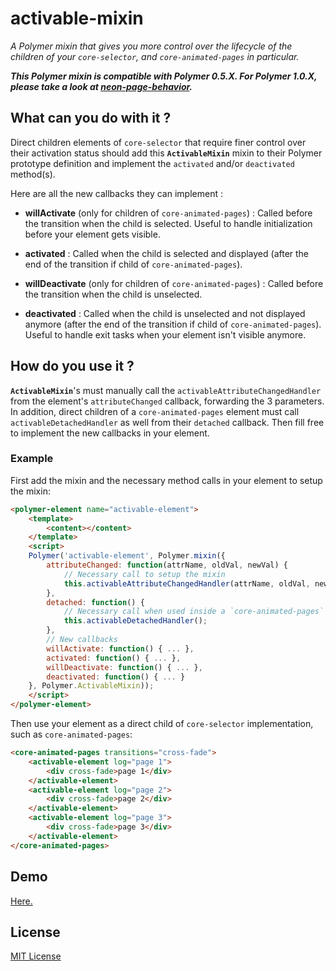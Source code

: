 # activable-mixin

_A Polymer mixin that gives you more control over the lifecycle of the children of your `core-selector`, and `core-animated-pages` in particular._

_**This Polymer mixin is compatible with Polymer 0.5.X. For Polymer 1.0.X, please take a look at [neon-page-behavior](https://github.com/vguillou/neon-page-behavior).**_

## What can you do with it ?

Direct children elements of `core-selector` that require finer control over their
activation status should add this **`ActivableMixin`** mixin to their Polymer
prototype definition and implement the `activated` and/or `deactivated` method(s).

Here are all the new callbacks they can implement :
* **willActivate** (only for children of `core-animated-pages`) :
Called before the transition when the child is selected. Useful to handle initialization
before your element gets visible.

* **activated** :
Called when the child is selected and displayed (after the end of the transition
if child of `core-animated-pages`).
* **willDeactivate** (only for children of `core-animated-pages`) :
Called before the transition when the child is unselected.

* **deactivated** :
Called when the child is unselected and not displayed anymore (after the end
of the transition if child of `core-animated-pages`).
Useful to handle exit tasks when your element isn't visible anymore.
 
## How do you use it ?

**`ActivableMixin`**'s must manually call the `activableAttributeChangedHandler` from the
element's `attributeChanged` callback, forwarding the 3 parameters. In addition, direct
children of a `core-animated-pages` element must call `activableDetachedHandler`
as well from their `detached` callback.
Then fill free to implement the new callbacks in your element.

### Example

First add the mixin and the necessary method calls in your element to setup the mixin:

```html
<polymer-element name="activable-element">
	<template>
		<content></content>
	</template>
	<script>
	Polymer('activable-element', Polymer.mixin({
		attributeChanged: function(attrName, oldVal, newVal) {
			// Necessary call to setup the mixin
			this.activableAttributeChangedHandler(attrName, oldVal, newVal);
		},
		detached: function() {
			// Necessary call when used inside a `core-animated-pages`
			this.activableDetachedHandler();
		},
		// New callbacks
		willActivate: function() { ... },
		activated: function() { ... },
		willDeactivate: function() { ... },
		deactivated: function() { ... }
	}, Polymer.ActivableMixin));
	</script>
</polymer-element>
```

Then use your element as a direct child of `core-selector` implementation, such as `core-animated-pages`:
```html
<core-animated-pages transitions="cross-fade">
	<activable-element log="page 1">
		<div cross-fade>page 1</div>
	</activable-element>
	<activable-element log="page 2">
		<div cross-fade>page 2</div>
	</activable-element>
	<activable-element log="page 3">
		<div cross-fade>page 3</div>
	</activable-element>
</core-animated-pages>
```

## Demo

[Here.](https://vguillou.github.io/0.5/activable-mixin/demo.html)

## License

[MIT License](http://opensource.org/licenses/MIT)
